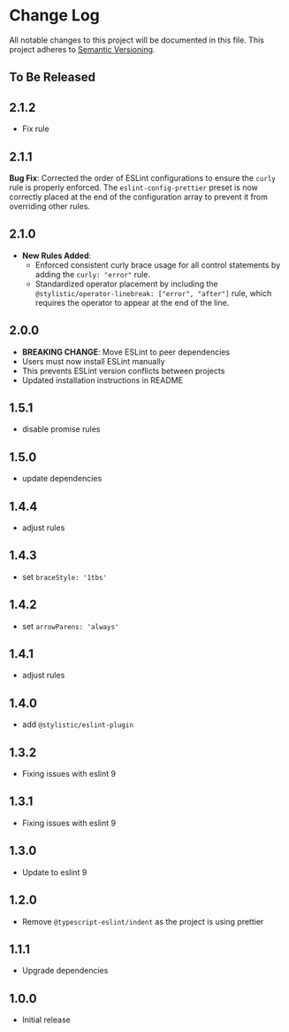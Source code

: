 # Change Log

All notable changes to this project will be documented in this file.
This project adheres to [Semantic Versioning](http://semver.org/).

## To Be Released

## 2.1.2

- Fix rule

## 2.1.1

**Bug Fix**: Corrected the order of ESLint configurations to ensure the `curly` rule is properly enforced. The `eslint-config-prettier` preset is now correctly placed at the end of the configuration array to prevent it from overriding other rules.

## 2.1.0

-   **New Rules Added**:
    -   Enforced consistent curly brace usage for all control statements by adding the `curly: "error"` rule.
    -   Standardized operator placement by including the `@stylistic/operator-linebreak: ["error", "after"]` rule, which requires the operator to appear at the end of the line.

## 2.0.0

- **BREAKING CHANGE**: Move ESLint to peer dependencies
- Users must now install ESLint manually
- This prevents ESLint version conflicts between projects
- Updated installation instructions in README

## 1.5.1

- disable promise rules

## 1.5.0

- update dependencies

## 1.4.4

- adjust rules

## 1.4.3

- set `braceStyle: '1tbs'`

## 1.4.2

- set `arrowParens: 'always'`

## 1.4.1

- adjust rules

## 1.4.0

- add `@stylistic/eslint-plugin`

## 1.3.2

- Fixing issues with eslint 9

## 1.3.1

- Fixing issues with eslint 9

## 1.3.0

- Update to eslint 9

## 1.2.0

- Remove `@typescript-eslint/indent` as the project is using prettier

## 1.1.1

- Upgrade dependencies

## 1.0.0

- Initial release
